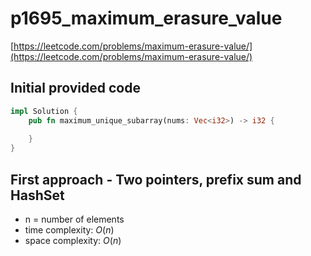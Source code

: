 # p1695_maximum_erasure_value
[https://leetcode.com/problems/maximum-erasure-value/](https://leetcode.com/problems/maximum-erasure-value/)

## Initial provided code
```Rust
impl Solution {
    pub fn maximum_unique_subarray(nums: Vec<i32>) -> i32 {
        
    }
}
```

## First approach - Two pointers, prefix sum and HashSet

- n = number of elements
- time complexity: $O(n)$
- space complexity: $O(n)$